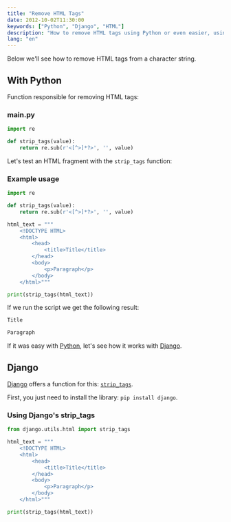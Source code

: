 ```yaml
---
title: "Remove HTML Tags"
date: 2012-10-02T11:30:00
keywords: ["Python", "Django", "HTML"]
description: "How to remove HTML tags using Python or even easier, using Django"
lang: "en"
---
```


Below we'll see how to remove HTML tags from a character string.

## With Python

Function responsible for removing HTML tags:

### main.py

```python
import re

def strip_tags(value):
    return re.sub(r'<[^>]*?>', '', value)
```

Let's test an HTML fragment with the `strip_tags` function:

### Example usage

```python
import re

def strip_tags(value):
    return re.sub(r'<[^>]*?>', '', value)

html_text = """
    <!DOCTYPE HTML>
    <html>
        <head>
            <title>Title</title>
        </head>
        <body>
            <p>Paragraph</p>
        </body>
    </html>"""

print(strip_tags(html_text))
```

If we run the script we get the following result:

```bash
Title

Paragraph
```

If it was easy with [Python](https://www.python.org), let's see how it works with [Django](https://www.djangoproject.com).

## Django

[Django](https://www.djangoproject.com) offers a function for this: [`strip_tags`](https://docs.djangoproject.com/en/3.0/ref/utils/#django.utils.html.strip_tags).

First, you just need to install the library: `pip install django`.

### Using Django's strip_tags

```python
from django.utils.html import strip_tags

html_text = """
    <!DOCTYPE HTML>
    <html>
        <head>
            <title>Title</title>
        </head>
        <body>
            <p>Paragraph</p>
        </body>
    </html>"""

print(strip_tags(html_text))
```
